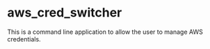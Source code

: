 # aws_cred_switcher
This is a command line application to allow the user to manage AWS credentials.
